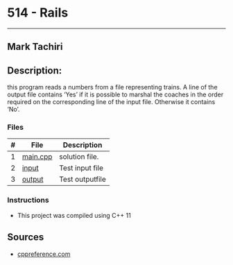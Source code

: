 # 514 - Rails
---
## Mark Tachiri
## Description:
this program reads a numbers from a file representing trains.
A line of the output file contains ‘Yes’ if it is possible to marshal 
the coaches in the order required on the corresponding line of the input file. 
Otherwise it contains ‘No’.

### Files

|   #   | File                       | Description                                                |
| :---: | -------------------------- | ---------------------------------------------------------- |
|   1   | [main.cpp](./main.cpp)     | solution file.                                             |
|   2   | [input](./input.txt)       | Test input file                                            |
|   3   | [output](./output.txt)     | Test outputfile                                            |

### Instructions

- This project was compiled using C++ 11

## Sources
- [cppreference.com](https://en.cppreference.com/w/)
